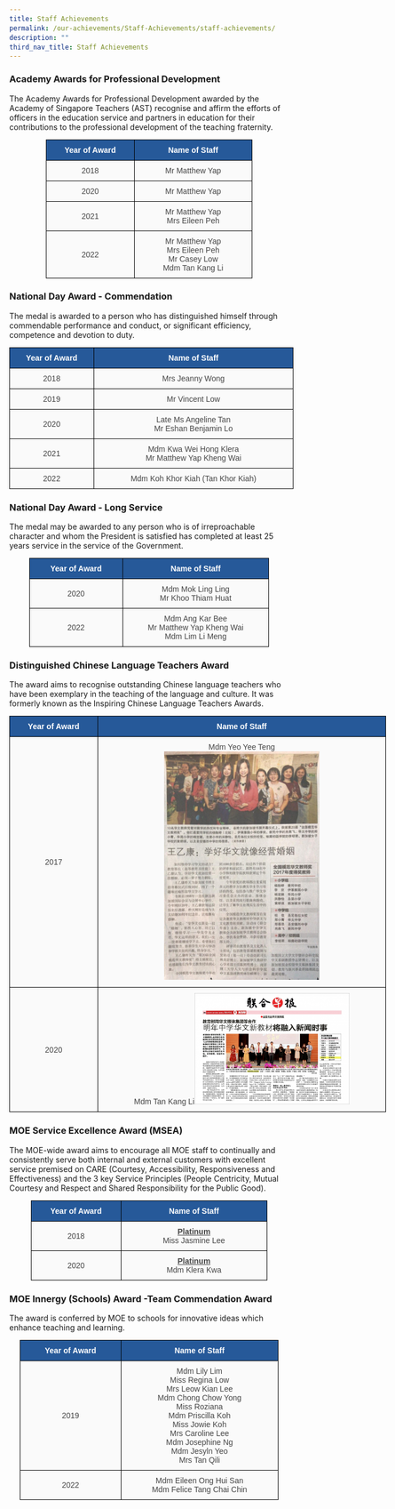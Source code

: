 ```yaml
---
title: Staff Achievements
permalink: /our-achievements/Staff-Achievements/staff-achievements/
description: ""
third_nav_title: Staff Achievements
---
```

### Academy Awards for Professional Development


The Academy Awards for Professional Development awarded by the Academy of Singapore Teachers (AST) recognise and affirm the efforts of officers in the education service and partners in education for their contributions to the professional development of the teaching fraternity.

<style type="text/css">
.tg  {border-collapse:collapse;border-spacing:0;margin:0px auto;}
.tg td{border-color:black;border-style:solid;border-width:1px;font-family:Arial, sans-serif;font-size:14px;
  overflow:hidden;padding:10px 5px;word-break:normal;}
.tg th{border-color:black;border-style:solid;border-width:1px;font-family:Arial, sans-serif;font-size:14px;
  font-weight:normal;overflow:hidden;padding:10px 5px;word-break:normal;}
.tg .tg-9uia{background-color:#FAFAFA;color:#454545;text-align:center;vertical-align:middle}
.tg .tg-jxqz{background-color:#265999;color:#FFF;font-weight:bold;text-align:center;vertical-align:middle}
</style>
<table class="tg" style="undefined;table-layout: fixed; width: 372px">
<colgroup>
<col style="width: 159px">
<col style="width: 213px">
</colgroup>
<tbody>
  <tr>
    <td class="tg-jxqz">Year of Award</td>
    <td class="tg-jxqz">Name of Staff</td>
  </tr>
  <tr>
    <td class="tg-9uia">2018</td>
    <td class="tg-9uia">Mr Matthew Yap </td>
  </tr>
  <tr>
    <td class="tg-9uia">2020</td>
    <td class="tg-9uia"> Mr Matthew Yap</td>
  </tr>
  <tr>
    <td class="tg-9uia">2021</td>
    <td class="tg-9uia"> Mr Matthew Yap<br>Mrs Eileen Peh</td>
  </tr>
  <tr>
    <td class="tg-9uia">2022</td>
    <td class="tg-9uia">Mr Matthew Yap<br>Mrs Eileen Peh<br>Mr Casey Low<br>Mdm Tan Kang Li</td>
  </tr>
</tbody>
</table>

### National Day Award - Commendation
The medal is awarded to a person who has distinguished himself through commendable performance and conduct, or significant efficiency, competence and devotion to duty.

<style type="text/css">
.tg  {border-collapse:collapse;border-spacing:0;margin:0px auto;}
.tg td{border-color:black;border-style:solid;border-width:1px;font-family:Arial, sans-serif;font-size:14px;
  overflow:hidden;padding:10px 5px;word-break:normal;}
.tg th{border-color:black;border-style:solid;border-width:1px;font-family:Arial, sans-serif;font-size:14px;
  font-weight:normal;overflow:hidden;padding:10px 5px;word-break:normal;}
.tg .tg-9uia{background-color:#FAFAFA;color:#454545;text-align:center;vertical-align:middle}
.tg .tg-jxqz{background-color:#265999;color:#FFF;font-weight:bold;text-align:center;vertical-align:middle}
</style>
<table class="tg" style="undefined;table-layout: fixed; width: 512px">
<colgroup>
<col style="width: 152px">
<col style="width: 360px">
</colgroup>
<tbody>
  <tr>
    <td class="tg-jxqz">Year of Award</td>
    <td class="tg-jxqz">Name of Staff</td>
  </tr>
  <tr>
    <td class="tg-9uia">2018</td>
    <td class="tg-9uia">Mrs Jeanny Wong</td>
  </tr>
  <tr>
    <td class="tg-9uia"> 2019</td>
    <td class="tg-9uia">Mr Vincent Low </td>
  </tr>
  <tr>
    <td class="tg-9uia"> 2020</td>
    <td class="tg-9uia">Late Ms Angeline Tan<br>Mr Eshan Benjamin Lo</td>
  </tr>
  <tr>
    <td class="tg-9uia">2021</td>
    <td class="tg-9uia"> Mdm Kwa Wei Hong Klera<br>Mr Matthew Yap Kheng Wai</td>
  </tr>
  <tr>
    <td class="tg-9uia"> 2022</td>
    <td class="tg-9uia"> Mdm Koh Khor Kiah (Tan Khor Kiah) </td>
  </tr>
</tbody>
</table>

### National Day Award - Long Service
The medal may be awarded to any person who is of irreproachable character and whom the President is satisfied has completed at least 25 years service in the service of the Government.

<style type="text/css">
.tg  {border-collapse:collapse;border-spacing:0;margin:0px auto;}
.tg td{border-color:black;border-style:solid;border-width:1px;font-family:Arial, sans-serif;font-size:14px;
  overflow:hidden;padding:10px 5px;word-break:normal;}
.tg th{border-color:black;border-style:solid;border-width:1px;font-family:Arial, sans-serif;font-size:14px;
  font-weight:normal;overflow:hidden;padding:10px 5px;word-break:normal;}
.tg .tg-9uia{background-color:#FAFAFA;color:#454545;text-align:center;vertical-align:middle}
.tg .tg-jxqz{background-color:#265999;color:#FFF;font-weight:bold;text-align:center;vertical-align:middle}
</style>
<table class="tg" style="undefined;table-layout: fixed; width: 432px">
<colgroup>
<col style="width: 168px">
<col style="width: 264px">
</colgroup>
<tbody>
  <tr>
    <td class="tg-jxqz">Year of Award</td>
    <td class="tg-jxqz">Name of Staff</td>
  </tr>
  <tr>
    <td class="tg-9uia">2020</td>
    <td class="tg-9uia">Mdm Mok Ling Ling<br>Mr Khoo Thiam Huat </td>
  </tr>
  <tr>
    <td class="tg-9uia"> 2022</td>
    <td class="tg-9uia">Mdm Ang Kar Bee<br> Mr Matthew Yap Kheng Wai<br>Mdm Lim Li Meng</td>
  </tr>
</tbody>
</table>

### Distinguished Chinese Language Teachers Award
The award aims to recognise outstanding Chinese language teachers who have been exemplary in the teaching of the language and culture. It was formerly known as the Inspiring Chinese Language Teachers Awards.


<style type="text/css">
.tg  {border-collapse:collapse;border-spacing:0;margin:0px auto;}
.tg td{border-color:black;border-style:solid;border-width:1px;font-family:Arial, sans-serif;font-size:14px;
  overflow:hidden;padding:10px 5px;word-break:normal;}
.tg th{border-color:black;border-style:solid;border-width:1px;font-family:Arial, sans-serif;font-size:14px;
  font-weight:normal;overflow:hidden;padding:10px 5px;word-break:normal;}
.tg .tg-jxqz{background-color:#265999;color:#FFF;font-weight:bold;text-align:center;vertical-align:middle}
.tg .tg-q6ha{background-color:#fafafa;color:#454545;text-align:center;vertical-align:middle}
</style>
<table class="tg" style="undefined;table-layout: fixed; width: 679px">
<colgroup>
<col style="width: 159px">
<col style="width: 520px">
</colgroup>
<tbody>
  <tr>
    <td class="tg-jxqz">Year of Award</td>
    <td class="tg-jxqz">Name of Staff</td>
  </tr>
  <tr>
    <td class="tg-q6ha"> 2017</td>
    <td class="tg-q6ha"> Mdm Yeo Yee Teng<br><img src="/images/2017%20Distinguished%20CL%20Teacher%20Award.jpeg" 
     style="width:55%"><br></td>
  </tr>
  <tr>
    <td class="tg-q6ha"> 2020</td>
    <td class="tg-q6ha"> Mdm Tan Kang Li<img src="/images/Ai%20Tong-Tan%20Kang%20Li%202.jpeg" 
     style="width:55%"></td>
  </tr>
</tbody>
</table>

### MOE Service Excellence Award (MSEA)
The MOE-wide award aims to encourage all MOE staff to continually and consistently serve both internal and external customers with excellent service premised on CARE (Courtesy, Accessibility, Responsiveness and Effectiveness) and the 3 key Service Principles (People Centricity, Mutual Courtesy and Respect and Shared Responsibility for the Public Good).


<style type="text/css">
.tg  {border-collapse:collapse;border-spacing:0;margin:0px auto;}
.tg td{border-color:black;border-style:solid;border-width:1px;font-family:Arial, sans-serif;font-size:14px;
  overflow:hidden;padding:10px 5px;word-break:normal;}
.tg th{border-color:black;border-style:solid;border-width:1px;font-family:Arial, sans-serif;font-size:14px;
  font-weight:normal;overflow:hidden;padding:10px 5px;word-break:normal;}
.tg .tg-9uia{background-color:#FAFAFA;color:#454545;text-align:center;vertical-align:middle}
.tg .tg-jxqz{background-color:#265999;color:#FFF;font-weight:bold;text-align:center;vertical-align:middle}
</style>
<table class="tg" style="undefined;table-layout: fixed; width: 426px">
<colgroup>
<col style="width: 162px">
<col style="width: 264px">
</colgroup>
<tbody>
  <tr>
    <td class="tg-jxqz"><span style="color:white">Year of Award</span></td>
    <td class="tg-jxqz"><span style="color:white">Name of Staff</span></td>
  </tr>
  <tr>
    <td class="tg-9uia"> 2018</td>
    <td class="tg-9uia"><span style="font-weight:bold;text-decoration:underline">Platinum</span><br>Miss Jasmine Lee</td>
  </tr>
  <tr>
    <td class="tg-9uia"> 2020</td>
    <td class="tg-9uia"> <span style="font-weight:bold;text-decoration:underline">Platinum</span><br>Mdm Klera Kwa</td>
  </tr>
</tbody>
</table>


### MOE Innergy (Schools) Award -Team Commendation Award

The award is conferred by MOE to schools for innovative ideas which enhance teaching and learning.

<style type="text/css">
.tg  {border-collapse:collapse;border-spacing:0;margin:0px auto;}
.tg td{border-color:black;border-style:solid;border-width:1px;font-family:Arial, sans-serif;font-size:14px;
  overflow:hidden;padding:10px 5px;word-break:normal;}
.tg th{border-color:black;border-style:solid;border-width:1px;font-family:Arial, sans-serif;font-size:14px;
  font-weight:normal;overflow:hidden;padding:10px 5px;word-break:normal;}
.tg .tg-9uia{background-color:#FAFAFA;color:#454545;text-align:center;vertical-align:middle}
.tg .tg-jxqz{background-color:#265999;color:#FFF;font-weight:bold;text-align:center;vertical-align:middle}
</style>
<table class="tg" style="undefined;table-layout: fixed; width: 466px">
<colgroup>
<col style="width: 182px">
<col style="width: 284px">
</colgroup>
<tbody>
  <tr>
    <td class="tg-jxqz">Year of Award</td>
    <td class="tg-jxqz">Name of Staff</td>
  </tr>
  <tr>
    <td class="tg-9uia">2019</td>
    <td class="tg-9uia">Mdm Lily Lim<br>Miss Regina Low<br>Mrs Leow Kian Lee<br>Mdm Chong Chow Yong<br>Miss Roziana<br>Mdm Priscilla Koh<br>Miss Jowie Koh<br>Mrs Caroline Lee<br>Mdm Josephine Ng<br>Mdm Jesyln Yeo<br>Mrs Tan Qili</td>
  </tr>
  <tr>
    <td class="tg-9uia"> 2022</td>
    <td class="tg-9uia"> Mdm Eileen Ong Hui San<br>Mdm Felice Tang Chai Chin</td>
  </tr>
</tbody>
</table>